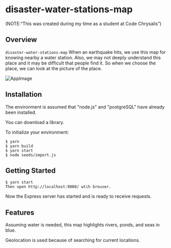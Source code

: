 # disaster-water-stations-map
 (NOTE:“This was created during my time as a student at Code Chrysalis”)

## Overview

`disaster-water-stations-map` 
 When an earthquake hits, we use this map for knowing nearby a water station. 
 Also, we may not deeply understand this place and it may be difficult that people find it.
 So when we choose the place, we can look at the picture of the place.

![AppImage](https://github.com/Ryohei03/cc13-project.disaster-water-stations-map/AppImage.png)


## Installation
The environment is assumed that "node.js" and "postgreSQL" have already been installed.

You can download a library.

To initialize your environment:

    $ yarn
    $ yarn build
    $ yarn start
    $ node seeds/import.js



## Getting Started

    $ yarn start
    Then open http://localhost:9000/ wtih brouser.

Now the Express server has started and is ready to receive requests.

## Features
Assuming water is needed, this map highlights rivers, ponds, and seas in blue.

Geolocation is used because of searching for current locations.